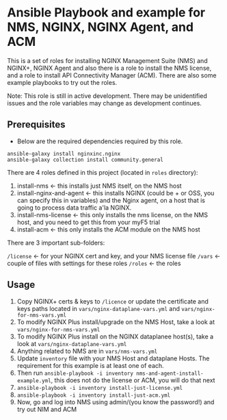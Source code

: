 # Ansible Playbook and example for NMS, NGINX, NGINX Agent, and ACM

This is a set of roles for installing NGINX Management Suite (NMS) and NGINX+, NGINX Agent and also there is a role to install the NMS license, and a role to install API Connectivity Manager (ACM).  There are also some example playbooks to try out the roles.

Note: This role is still in active development. There may be unidentified issues and the role variables may change as development continues.

## Prerequisites

- Below are the required dependencies required by this role.
```shell
ansible-galaxy install nginxinc.nginx
ansible-galaxy collection install community.general
```

There are 4 roles defined in this project (located in `roles` directory):

1. install-nms <- this installs just NMS itself, on the NMS host
2. install-nginx-and-agent <- this installs NGINX (could be + or OSS, you can specify this in variables) and the Nginx agent, on a host that is going to process data traffic a'la NGINX.
3. install-nms-license <- this only installs the nms license, on the NMS host, and you need to get this from your myF5 trial
4. install-acm <- this only installs the ACM module on the NMS host

There are 3 important sub-folders:

`/license` <- for your NGINX cert and key, and your NMS license file
`/vars` <- couple of files with settings for these roles
`/roles` <- the roles

## Usage

1. Copy NGINX+ certs & keys to `/licence` or update the certificate and keys paths located in `vars/nginx-dataplane-vars.yml` and `vars/nginx-for-nms-vars.yml`
2. To modify NGINX Plus install/upgrade on the NMS Host, take a look at `vars/nginx-for-nms-vars.yml` 
3. To modify NGINX Plus install on the NGINX dataplanee host(s), take a look at `vars/nginx-dataplane-vars.yml` 
4. Anything related to NMS are in `vars/nms-vars.yml`
5. Update `inventory` file with your NMS Host and dataplane Hosts. The requirement for this example is at least one of each.
6. Then run `ansible-playbook -i inventory nms-and-agent-install-example.yml`, this does not do the license or ACM, you will do that next
7. `ansible-playbook -i inventory install-just-license.yml`
8. `ansible-playbook -i inventory install-just-acm.yml`
9. Now, go and log into NMS using admin/(you know the password!) and try out NIM and ACM
 
